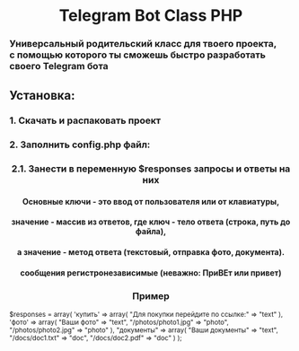<h1 align="center">
  Telegram Bot Class PHP
</h1>
<h3>Универсальный родительский класс для твоего проекта,<br> с помощью которого ты сможешь быстро разработать своего Telegram бота<br></h3>
<h2>Установка:</h2>
<h3>1. Скачать и распаковать проект</h3>
<h3>2. Заполнить config.php файл:</h3>
<h3 align="center">2.1. Занести в переменную $responses запросы и ответы на них</h3>
<h4 align="center">Основные ключи - это ввод от пользователя или от клавиатуры,</h4>
<h4 align="center">значение - массив из ответов, где ключ - тело ответа (строка, путь до файла),</h4>
<h4 align="center">а значение - метод ответа (текстовый, отправка фото, документа).</h4>
<h4 align="center">сообщения регистронезависимые (неважно: ПриВЕт или привет)</h4>
<h3 align="center">Пример</h3>
<sub>$responses = array(
    'купить' => array(
        "Для покупки перейдите по ссылке:" => "text"
    ),
    'фото' => array(
        "Ваши фото" => "text",
        "/photos/photo1.jpg" => "photo",
        "/photos/photo2.jpg" => "photo"
    ),
    "документы" => array(
        "Ваши документы" => "text",
        "/docs/doc1.txt" => "doc",
        "/docs/doc2.pdf" => "doc"
    )
);</sub>

